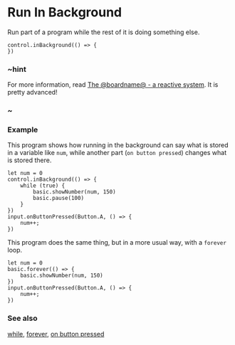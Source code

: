# Run In Background

Run part of a program while the rest of it is doing something else.

```sig
control.inBackground(() => {
})
```

### ~hint

For more information, read [The @boardname@ - a reactive system](/device/reactive). It is pretty advanced!

### ~

### Example

This program shows how running in the background can say what is stored in a variable like `num`, while another part (`on button pressed`) changes what is stored there.

```blocks
let num = 0
control.inBackground(() => {
    while (true) {
        basic.showNumber(num, 150)
        basic.pause(100)
    }
})
input.onButtonPressed(Button.A, () => {
    num++;
})
```

This program does the same thing, but in a more usual way, with a `forever` loop.

```blocks
let num = 0
basic.forever(() => {
    basic.showNumber(num, 150)
})
input.onButtonPressed(Button.A, () => {
    num++;
})
```

### See also

[while](/blocks/loops/while), [forever](/reference/basic/forever), [on button pressed](/reference/input/on-button-pressed)